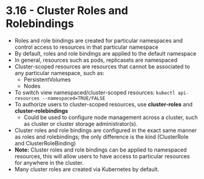 # 3.16 - Cluster Roles and Rolebindings

- Roles and role bindings are created for particular namespaces and control access to resources in that particular namespace
- By default, roles and role bindings are applied to the default namespace
- In general, resources such as pods, replicasets are namespaced
- Cluster-scoped resources are resources that cannot be associated to any particular namespace, such as:
  - PersistentVolumes
  - Nodes
- To switch view namespaced/cluster-scoped resources: `kubectl api-resources --namespaced=TRUE/FALSE`
- To authorize users to cluster-scoped resources, use **cluster-roles** and **cluster-rolebindings**
  - Could be used to configure node management across a cluster, such as cluster or cluster storage administrator(s).
- Cluster roles and role bindings are configured in the exact same manner as roles and rolebindings; the only difference is the kind (ClusterRole and ClusterRoleBinding)
- **Note:** Cluster roles and role bindings can be applied to namespaced resources, this will allow users to have access to particular resources for anywhere in the cluster.
- Many cluster roles are created via Kubernetes by default.
